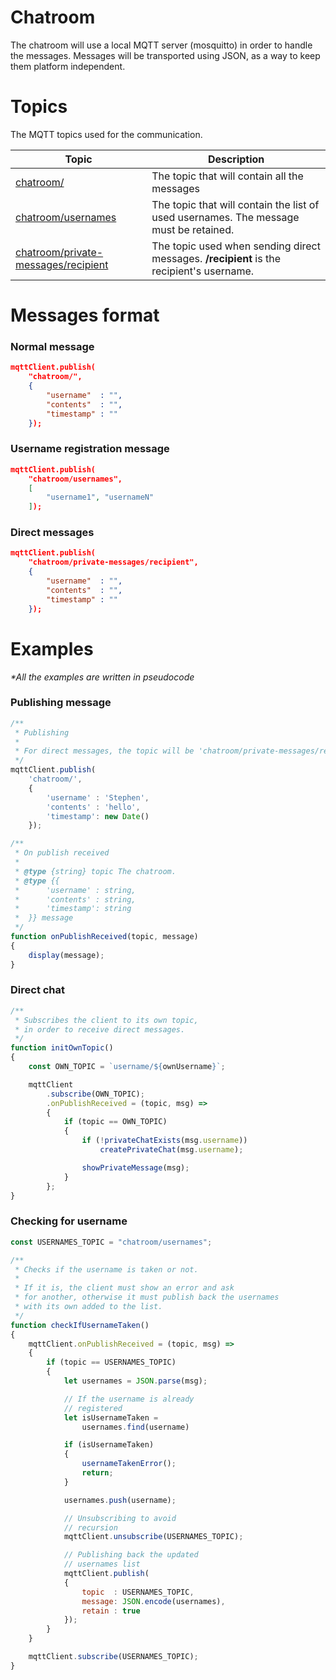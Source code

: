 # Chatroom

The chatroom will use a local MQTT server (mosquitto) in order to handle the messages.
Messages will be transported using JSON, as a way to keep them platform independent.

# Topics

The MQTT topics used for the communication.

| Topic | Description |
| ----- | ----------- |
| [chatroom/](###Normal-message) | The topic that will contain all the messages |
| [chatroom/usernames](###Username-registration-message) | The topic that will contain the list of used usernames. The message must be retained. |
| [chatroom/private-messages/recipient](###Direct-messages) | The topic used when sending direct messages. **/recipient** is the recipient's username. |


# Messages format

### Normal message 
```json
mqttClient.publish(
    "chatroom/",
    {
        "username"  : "",
        "contents"  : "",
        "timestamp" : ""
    });
```

### Username registration message 
```json
mqttClient.publish(
    "chatroom/usernames",
    [
        "username1", "usernameN"
    ]);
```

### Direct messages
```json
mqttClient.publish(
    "chatroom/private-messages/recipient",
    {
        "username"  : "", 
        "contents"  : "",
        "timestamp" : ""
    });
```


# Examples

_*All the examples are written in pseudocode_

### Publishing message

```js
/**
 * Publishing
 * 
 * For direct messages, the topic will be 'chatroom/private-messages/recipient'.
 */ 
mqttClient.publish(
    'chatroom/',
    {
        'username' : 'Stephen',
        'contents' : 'hello',
        'timestamp': new Date()
    });

/**
 * On publish received
 *
 * @type {string} topic The chatroom.
 * @type {{
 *      'username' : string,
 *      'contents' : string,
 *      'timestamp': string
 *  }} message
 */
function onPublishReceived(topic, message)
{
    display(message);
}
``` 

### Direct chat
```js
/**
 * Subscribes the client to its own topic,
 * in order to receive direct messages.
 */
function initOwnTopic()
{
    const OWN_TOPIC = `username/${ownUsername}`;

    mqttClient
        .subscribe(OWN_TOPIC);
        .onPublishReceived = (topic, msg) =>
        {
            if (topic == OWN_TOPIC)
            {
                if (!privateChatExists(msg.username))
                    createPrivateChat(msg.username);

                showPrivateMessage(msg);
            }
        };
}
```

### Checking for username

```js
const USERNAMES_TOPIC = "chatroom/usernames";

/**
 * Checks if the username is taken or not.
 * 
 * If it is, the client must show an error and ask
 * for another, otherwise it must publish back the usernames
 * with its own added to the list.
 */
function checkIfUsernameTaken()
{
    mqttClient.onPublishReceived = (topic, msg) =>
    {
        if (topic == USERNAMES_TOPIC)
        {
            let usernames = JSON.parse(msg);

            // If the username is already
            // registered
            let isUsernameTaken = 
                usernames.find(username)

            if (isUsernameTaken)
            {
                usernameTakenError();
                return;
            }

            usernames.push(username);

            // Unsubscribing to avoid
            // recursion
            mqttClient.unsubscribe(USERNAMES_TOPIC);

            // Publishing back the updated
            // usernames list
            mqttClient.publish(
            {
                topic  : USERNAMES_TOPIC,
                message: JSON.encode(usernames),
                retain : true
            });
        }
    }

    mqttClient.subscribe(USERNAMES_TOPIC);
}
```